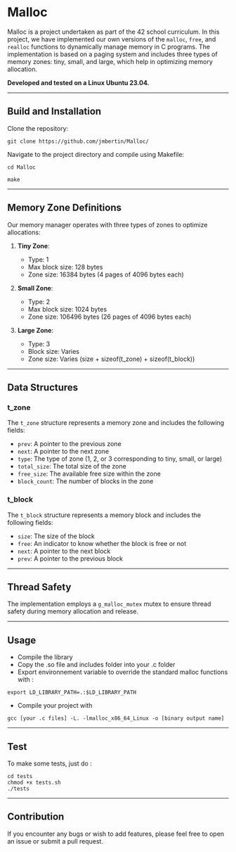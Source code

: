 # Malloc
Malloc is a project undertaken as part of the 42 school curriculum. In this project, we have implemented our own versions of the `malloc`, `free`, and `realloc` functions to dynamically manage memory in C programs. The implementation is based on a paging system and includes three types of memory zones: tiny, small, and large, which help in optimizing memory allocation.

**Developed and tested on a Linux Ubuntu 23.04.**

----

## Build and Installation

Clone the repository:

``git clone https://github.com/jmbertin/Malloc/``

Navigate to the project directory and compile using Makefile:

``cd Malloc``

``make``

----

## Memory Zone Definitions

Our memory manager operates with three types of zones to optimize allocations:

1. **Tiny Zone**:
    - Type: 1
    - Max block size: 128 bytes
    - Zone size: 16384 bytes (4 pages of 4096 bytes each)

2. **Small Zone**:
    - Type: 2
    - Max block size: 1024 bytes
    - Zone size: 106496 bytes (26 pages of 4096 bytes each)

3. **Large Zone**:
    - Type: 3
    - Block size: Varies
    - Zone size: Varies (size + sizeof(t_zone) + sizeof(t_block))

----

## Data Structures

### t_zone

The `t_zone` structure represents a memory zone and includes the following fields:
- `prev`: A pointer to the previous zone
- `next`: A pointer to the next zone
- `type`: The type of zone (1, 2, or 3 corresponding to tiny, small, or large)
- `total_size`: The total size of the zone
- `free_size`: The available free size within the zone
- `block_count`: The number of blocks in the zone

### t_block

The `t_block` structure represents a memory block and includes the following fields:
- `size`: The size of the block
- `free`: An indicator to know whether the block is free or not
- `next`: A pointer to the next block
- `prev`: A pointer to the previous block

----

## Thread Safety

The implementation employs a `g_malloc_mutex` mutex to ensure thread safety during memory allocation and release.

----

## Usage

- Compile the library
- Copy the .so file and includes folder into your .c folder
- Export environnement variable to override the standard malloc functions with :
````
export LD_LIBRARY_PATH=.:$LD_LIBRARY_PATH
````
- Compile your project with
````
gcc [your .c files] -L. -lmalloc_x86_64_Linux -o [binary output name]
````

----

## Test
To make some tests, just do :

````
cd tests
chmod +x tests.sh
./tests
````

----

## Contribution
If you encounter any bugs or wish to add features, please feel free to open an issue or submit a pull request.
